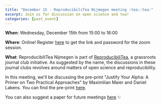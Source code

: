 ```yaml
---
title: "December 15 - ReproducibiliTea Nijmegen meeting :tea::tea:"
excerpt: Join us for discussion on open science and tea!
categories: [past_event]
---
```


**When**: Wednesday, December 15th from 15:00 to 16:00

**Where**: Online! Register [here](https://forms.gle/gDpr8CLjpNGKSWzw7) to get the link and password for the zoom session.

**What**: ReproducibiliTea Nijmegen is part of [ReproducibiliTea](https://reproducibilitea.org/), a grassroots journal club initiative. As suggested by the name, the discussions in these journal clubs revolves around matters of open science and reproducibility.

In this meeting, we'll be discussing the pre-print "Justify Your Alpha: A Primer on Two Practical Approaches" by Maximilian Maier and Daniel Lakens. You can find the pre-print [here](https://psyarxiv.com/ts4r6/).

You can also suggest a paper for future meetings [here](https://docs.google.com/spreadsheets/d/1efHsgzEu9OqKNRk9EARDNL3gBfsPNRgbdt7-PhfWS-U/edit#gid=350301351) :sparkles: